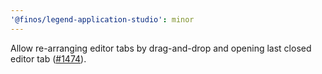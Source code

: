 ```yaml
---
'@finos/legend-application-studio': minor
---
```


Allow re-arranging editor tabs by drag-and-drop and opening last closed editor tab ([#1474](https://github.com/finos/legend-studio/pull/1474)).

